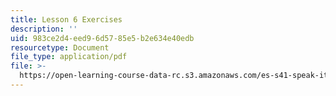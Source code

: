 ```yaml
---
title: Lesson 6 Exercises
description: ''
uid: 983ce2d4-eed9-6d57-85e5-b2e634e40edb
resourcetype: Document
file_type: application/pdf
file: >-
  https://open-learning-course-data-rc.s3.amazonaws.com/es-s41-speak-italian-with-your-mouth-full-spring-2012/983ce2d4eed96d5785e5b2e634e40edb_MITES_S41S12_compiti_6.pdf
---
```

